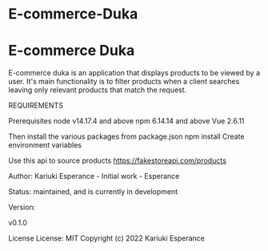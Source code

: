 # E-commerce-Duka
<h1>E-commerce Duka</h1>
 E-commerce duka is an application that displays products to be viewed by a user. It's main functionality is to filter products when a client searches leaving only relevant products that match the request.


 REQUIREMENTS

Prerequisites
node v14.17.4 and above
npm 6.14.14 and above
Vue 2.6.11

Then install the various packages from package.json npm install
Create environment variables

Use this api to source products https://fakestoreapi.com/products

Author:
Kariuki Esperance - Initial work - Esperance

Status:
maintained, and is currently in development

Version:

v0.1.0

License
License: MIT Copyright (c) 2022 Kariuki Esperance

